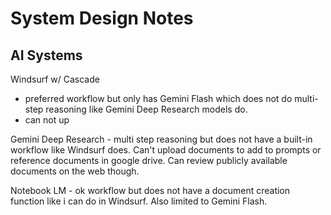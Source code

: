 
# System Design Notes

## AI Systems

Windsurf w/ Cascade
- preferred workflow but only has Gemini Flash which does not do multi-step reasoning like Gemini Deep Research models do.
- can not up

Gemini Deep Research - multi step reasoning but does not have a built-in workflow like Windsurf does. Can't upload documents to add to prompts or reference documents in google drive. Can review publicly available documents on the web though.

Notebook LM - ok workflow but does not have a document creation function like i can do in Windsurf. Also limited to Gemini Flash.







